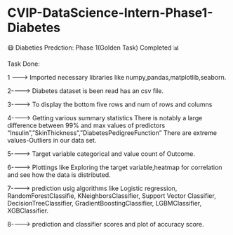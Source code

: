 # CVIP-DataScience-Intern-Phase1-Diabetes
😷 Diabeties Predction: Phase 1(Golden Task)  Completed 📊


Task Done:


1 ---> Imported necessary libraries like numpy,pandas,matplotlib,seaborn.

2----> Diabetes dataset is been read has an csv file.

3----> To display the bottom five rows and num of rows and columns 

4----> Getting various summary statistics There is notably a large difference between 99% and max values of predictors “Insulin”,”SkinThickness”,”DiabetesPedigreeFunction”  There are extreme values-Outliers in our data set.

5----> Target variable categorical and value count of Outcome.

6----> Plottings like Exploring the target variable,heatmap for correlation and see how the data is distributed.

7----> prediction usig algorithms like  Logistic regression, RandomForestClassifie, KNeighborsClassifier, Support Vector Classifier, DecisionTreeClassifier, GradientBoostingClassifier, LGBMClassifier, XGBClassifier.

8----> prediction and classifier scores and plot of accuracy score.

